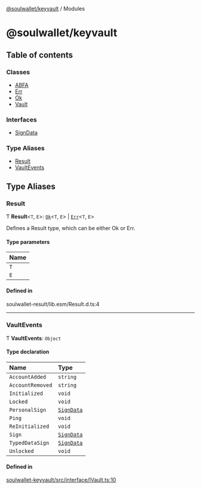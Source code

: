 [@soulwallet/keyvault](README.md) / Modules

# @soulwallet/keyvault

## Table of contents

### Classes

- [ABFA](classes/ABFA.md)
- [Err](classes/Err.md)
- [Ok](classes/Ok.md)
- [Vault](classes/Vault.md)

### Interfaces

- [SignData](interfaces/SignData.md)

### Type Aliases

- [Result](modules.md#result)
- [VaultEvents](modules.md#vaultevents)

## Type Aliases

### Result

Ƭ **Result**\<`T`, `E`\>: [`Ok`](classes/Ok.md)\<`T`, `E`\> \| [`Err`](classes/Err.md)\<`T`, `E`\>

Defines a Result type, which can be either Ok or Err.

#### Type parameters

| Name |
| :------ |
| `T` |
| `E` |

#### Defined in

soulwallet-result/lib.esm/Result.d.ts:4

___

### VaultEvents

Ƭ **VaultEvents**: `Object`

#### Type declaration

| Name | Type |
| :------ | :------ |
| `AccountAdded` | `string` |
| `AccountRemoved` | `string` |
| `Initialized` | `void` |
| `Locked` | `void` |
| `PersonalSign` | [`SignData`](interfaces/SignData.md) |
| `Ping` | `void` |
| `ReInitialized` | `void` |
| `Sign` | [`SignData`](interfaces/SignData.md) |
| `TypedDataSign` | [`SignData`](interfaces/SignData.md) |
| `Unlocked` | `void` |

#### Defined in

[soulwallet-keyvault/src/interface/IVault.ts:10](https://github.com/SoulWallet/soulwalletlib/blob/32f4da1/packages/soulwallet-keyvault/src/interface/IVault.ts#L10)
